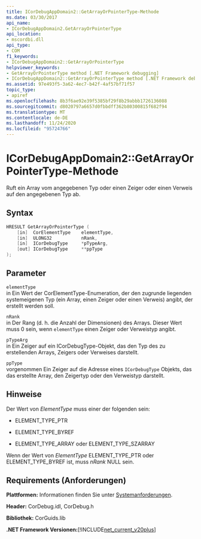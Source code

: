 ```yaml
---
title: ICorDebugAppDomain2::GetArrayOrPointerType-Methode
ms.date: 03/30/2017
api_name:
- ICorDebugAppDomain2.GetArrayOrPointerType
api_location:
- mscordbi.dll
api_type:
- COM
f1_keywords:
- ICorDebugAppDomain2::GetArrayOrPointerType
helpviewer_keywords:
- GetArrayOrPointerType method [.NET Framework debugging]
- ICorDebugAppDomain2::GetArrayOrPointerType method [.NET Framework debugging]
ms.assetid: 97e493f5-3a62-4ec7-b42f-4af57bf71f57
topic_type:
- apiref
ms.openlocfilehash: 8b3f6ae92e39f5385bf29f8b29abbb1726136088
ms.sourcegitcommit: d8020797a6657d0fbbdff362b80300815f682f94
ms.translationtype: MT
ms.contentlocale: de-DE
ms.lasthandoff: 11/24/2020
ms.locfileid: "95724766"
---
```

# <a name="icordebugappdomain2getarrayorpointertype-method"></a>ICorDebugAppDomain2::GetArrayOrPointerType-Methode

Ruft ein Array vom angegebenen Typ oder einen Zeiger oder einen Verweis auf den angegebenen Typ ab.  
  
## <a name="syntax"></a>Syntax  
  
```cpp  
HRESULT GetArrayOrPointerType (  
    [in]  CorElementType    elementType,  
    [in]  ULONG32           nRank,  
    [in]  ICorDebugType     *pTypeArg,  
    [out] ICorDebugType     **ppType  
);  
```  
  
## <a name="parameters"></a>Parameter  

 `elementType`  
 in Ein Wert der CorElementType-Enumeration, der den zugrunde liegenden systemeigenen Typ (ein Array, einen Zeiger oder einen Verweis) angibt, der erstellt werden soll.  
  
 `nRank`  
 in Der Rang (d. h. die Anzahl der Dimensionen) des Arrays. Dieser Wert muss 0 sein, wenn `elementType` einen Zeiger oder Verweistyp angibt.  
  
 `pTypeArg`  
 in Ein Zeiger auf ein ICorDebugType-Objekt, das den Typ des zu erstellenden Arrays, Zeigers oder Verweises darstellt.  
  
 `ppType`  
 vorgenommen Ein Zeiger auf die Adresse eines `ICorDebugType` Objekts, das das erstellte Array, den Zeigertyp oder den Verweistyp darstellt.  
  
## <a name="remarks"></a>Hinweise  

 Der Wert von *ElementType* muss einer der folgenden sein:  
  
- ELEMENT_TYPE_PTR  
  
- ELEMENT_TYPE_BYREF  
  
- ELEMENT_TYPE_ARRAY oder ELEMENT_TYPE_SZARRAY  
  
 Wenn der Wert von *ElementType* ELEMENT_TYPE_PTR oder ELEMENT_TYPE_BYREF ist, muss *nRank* NULL sein.  
  
## <a name="requirements"></a>Requirements (Anforderungen)  

 **Plattformen:** Informationen finden Sie unter [Systemanforderungen](../../get-started/system-requirements.md).  
  
 **Header:** CorDebug.idl, CorDebug.h  
  
 **Bibliothek:** CorGuids.lib  
  
 **.NET Framework Versionen:**[!INCLUDE[net_current_v20plus](../../../../includes/net-current-v20plus-md.md)]
